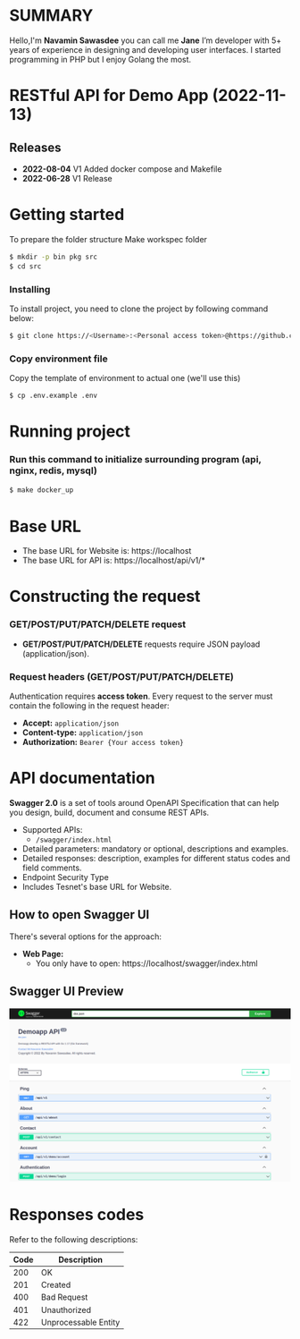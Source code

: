 # SUMMARY

Hello,I'm <b>Navamin Sawasdee</b> you can call me <b>Jane</b>
I’m developer with 5+ years of experience in designing and developing user interfaces. I started programming in PHP but I enjoy Golang the most.

# RESTful API for Demo App (2022-11-13)

## Releases
* **2022-08-04** V1 Added docker compose and Makefile
* **2022-06-28** V1 Release

# Getting started
To prepare the folder structure
Make workspec folder
```bash
$ mkdir -p bin pkg src
$ cd src
```
### Installing
To install project, you need to clone the project by following command below:

```bash
$ git clone https://<Username>:<Personal access token>@https://github.com/navamin11/Demoapp.git resume
```

### Copy environment file
Copy the template of environment to actual one (we'll use this)
```bash
$ cp .env.example .env
```
# Running project
### Run this command to initialize surrounding program (api, nginx, redis, mysql)
```bash
$ make docker_up
```
# Base URL
* The base URL for Website is: https://localhost
* The base URL for API is: https://localhost/api/v1/*

# Constructing the request
### GET/POST/PUT/PATCH/DELETE request

* **GET/POST/PUT/PATCH/DELETE** requests require JSON payload (application/json).
​
### Request headers (GET/POST/PUT/PATCH/DELETE)
Authentication requires **access token**. Every request to the server must contain the following in the request header:
* **Accept:** `application/json`
* **Content-type:** `application/json`
* **Authorization:** `Bearer {Your access token}`

# API documentation
**Swagger 2.0** is a set of tools around OpenAPI Specification that can help you design, build, document and consume REST APIs.
​
- Supported APIs:
    - `/swagger/index.html`
- Detailed parameters: mandatory or optional, descriptions and examples.
- Detailed responses: description, examples for different status codes and field comments.
- Endpoint Security Type
- Includes Tesnet's base URL for Website.

## How to open Swagger UI
There's several options for the approach: 
​
- **Web Page:**
    - You only have to open: https://localhost/swagger/index.html
​
## Swagger UI Preview
<p align="center"><img src="assets/img/swagger_ui_preview.png" alt="Swagger UI Preview"/></p>

# Responses codes
Refer to the following descriptions:

Code | Description
------------ | ------------
200 | OK
201 | Created
400 | Bad Request
401 | Unauthorized
422 | Unprocessable Entity
